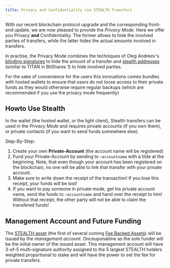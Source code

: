 ```yaml
---
title: Privacy and Confidentiality via STEALTH Transfers
---
```


With our recent blockchain protocol upgrade and the corresponding front-end update, we are now pleased to provide the *Privacy Mode*. Here we offer you Privacy **and** Confidentiality. The former allows to hide the involved parties of transfers, while the latter hides the actual amounts involved in transfers.

In practise, the Privacy Mode combines the techniques of Oleg Andreev's [blinding signatures](http://blog.oleganza.com/post/77474860538/blind-signatures) to hide the amount of a transfer and [stealth addresses](https://sx.dyne.org/stealth.html) (similar to TITAN in BitShares 1) to hide involved parties.

For the sake of convenience for the users this innovations comes bundles with hosted wallets to ensure that users do not loose access to their private funds as they would otherwise require regular backups (which are recommended if you use the privacy mode frequently)

Howto Use Stealth
-----------------

In the wallet (the hosted wallet, or the light client), Stealth transfers can be used in the *Privacy Mode* and requires private accounts (if you own them), or private contacts (if you want to send funds somewhere else).

Step-By-Step:

1. Create your own **Private-Account** (the account name will be registered)
2. Fund your Private-Account by sending to `~accountname` with a tilde at the beginning. Note, that even though your account has been registered on the blockchain, no one will be able to link that transfer with your private account.
3. Make sure to write down the receipt of the transaction! If you lose this receipt, your funds will be lost!
4. If you want to pay someone in private mode, get his private account name, send the funds to `~accountname` and hand over the receipt to him! Without that receipt, the other party will not be able to claim the transfered funds!

Management Account and Future Funding
-------------------------------------

The [STEALTH asset](https://github.com/bitshares/bsips/blob/master/bsip-0008.md) (the first of several coming [Fee Backed Assets](https://github.com/bitshares/bsips/blob/master/bsip-0007.md)) will be issued by the *management account*. Onceuponatime as the sole funder will be the initial owner of the issued asset. This management account will have 3-of-5 multi-signature authority assigned to the 5 largest STEALTH holders weighted proportional to stake and will have the power to set the fee for private transfers.
